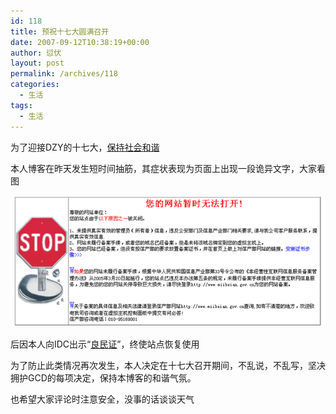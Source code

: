 ```yaml
---
id: 118
title: 预祝十七大圆满召开
date: 2007-09-12T10:38:19+00:00
author: 愆伏
layout: post
permalink: /archives/118
categories:
  - 生活
tags:
  - 生活
---
```

为了迎接DZY的十七大，<a href="http://www.gov.cn/ldhd/2007-09/11/content_745831.htm" title="http://www.gov.cn/ldhd/2007-09/11/content_745831.htm" target="_blank">保持社会和谐</a>
  
本人博客在昨天发生短时间抽筋，其症状表现为页面上出现一段诡异文字，大家看图

<a href="/wp-content/uploads/200709/12_104212_error.gif" target="_blank"><img src="/wp-content/uploads/200709/12_104212_error.gif" alt="/wp-content/uploads/200709/12_104212_error.gif" /></a>

后因本人向IDC出示“<a href="http://www.miibeian.gov.cn" title="http://www.miibeian.gov.cn" target="_blank">良民证</a>”，终使站点恢复使用
  
为了防止此类情况再次发生，本人决定在十七大召开期间，不乱说，不乱写，坚决拥护GCD的每项决定，保持本博客的和谐气氛。

也希望大家评论时注意安全，没事的话谈谈天气